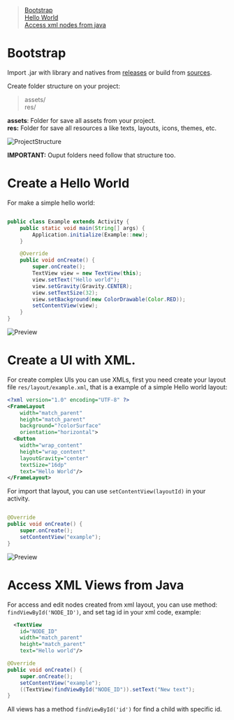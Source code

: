> [Bootstrap](#bootstrap) \
> [Hello World](#create-a-hello-world) \
> [Access xml nodes from java](#access-xml-views-from-java)


# Bootstrap

Import .jar with library and natives from [releases](https://github.com/GabrielBRDeveloper/MasterUI/releases/) or build from [sources](/).

Create folder structure on your project:
>    assets/\
>    res/

**assets**: Folder for save all assets from your project.\
**res:** Folder for save all resources a like texts, layouts, icons, themes, etc.

![ProjectStructure](https://imgur.com/Dkhckpg.png)

**IMPORTANT:** Ouput folders need follow that structure too.

# Create a Hello World

For make a simple hello world:

```java

public class Example extends Activity {
    public static void main(String[] args) {
        Application.initialize(Example::new);
    }

    @Override
    public void onCreate() {
        super.onCreate();
        TextView view = new TextView(this);
        view.setText("Hello world");
        view.setGravity(Gravity.CENTER);
        view.setTextSize(32);
        view.setBackground(new ColorDrawable(Color.RED));
        setContentView(view);
    }
}

```
![Preview](https://imgur.com/AhU9Cge.png)

# Create a UI with XML.

For create complex UIs you can use XMLs, first you need create your layout file `res/layout/example.xml`, that is a example of a simple Hello world layout:

```xml
<?xml version="1.0" encoding="UTF-8" ?>
<FrameLayout
    width="match_parent"
    height="match_parent"
    background="?colorSurface"
    orientation="horizontal">
  <Button
    width="wrap_content"
    height="wrap_content"
    layoutGravity="center"
    textSize="16dp"
    text="Hello World"/>
</FrameLayout>
```

For import that layout, you can use ``setContentView(layoutId)`` in your activity.

```java

@Override
public void onCreate() {
    super.onCreate();
    setContentView("example");
}

```

![Preview](https://imgur.com/1Vd9SCU.png)

# Access XML Views from Java

For access and edit nodes created from xml layout, you can use method: ``findViewById('NODE_ID')``, and set tag id in your xml code, example:

```xml
  <TextView
    id="NODE_ID"
    width="match_parent"
    height="match_parent"
    text="Hello world"/>
```

```java
@Override
public void onCreate() {
    super.onCreate();
    setContentView("example");
    ((TextView)findViewById("NODE_ID")).setText("New text");
}
```

All views has a method ``findViewById('id')`` for find a child with specific id.
